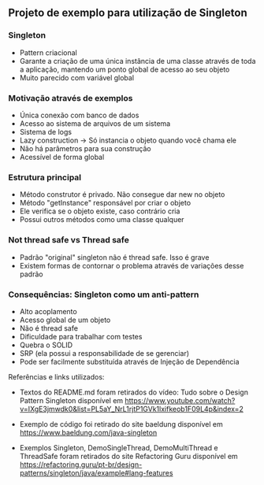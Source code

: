 ## Projeto de exemplo para utilização de Singleton

### Singleton
- Pattern criacional
- Garante a criação de uma única instância de uma classe através de toda a aplicação, mantendo um ponto global de acesso ao seu objeto
- Muito parecido com variável global

### Motivação através de exemplos
- Única conexão com banco de dados
- Acesso ao sistema de arquivos de um sistema
- Sistema de logs
- Lazy construction -> Só instancia o objeto quando você chama ele
- Não há parâmetros para sua construção
- Acessível de forma global
	
### Estrutura principal 
- Método construtor é privado. Não consegue dar new no objeto
- Método "getInstance" responsável por criar o objeto
- Ele verifica se o objeto existe, caso contrário cria
- Possui outros métodos como uma classe qualquer
	
### Not thread safe vs Thread safe
- Padrão "original" singleton não é thread safe. Isso é grave
- Existem formas de contornar o problema através de variações desse padrão
	
### Consequências: Singleton como um anti-pattern
- Alto acoplamento
- Acesso global de um objeto
- Não é thread safe
- Dificuldade para trabalhar com testes
- Quebra o SOLID
- SRP (ela possui a responsabilidade de se gerenciar)
- Pode ser facilmente substituída através de Injeção de Dependência

Referências e links utilizados:
- Textos do README.md foram retirados do vídeo: Tudo sobre o Design Pattern Singleton disponível em https://www.youtube.com/watch?v=IXgE3jmwdk0&list=PL5aY_NrL1rjtP1GVk1lxifkeob1F09L4p&index=2


- Exemplo de código foi retirado do site baeldung disponível em https://www.baeldung.com/java-singleton


- Exemplos Singleton, DemoSingleThread, DemoMultiThread e ThreadSafe foram retirados do site Refactoring Guru disponível em https://refactoring.guru/pt-br/design-patterns/singleton/java/example#lang-features

